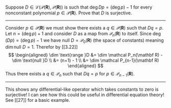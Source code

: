Suppose $D \in \mathcal L(\mathcal P(\mathbf R), \mathcal P(\mathbf R))$ is such that $\deg Dp = (\deg p) - 1$ for every nonconstant polynomial $p \in \mathcal P(\mathbf R)$. Prove that $D$ is surjective.

---

Consider $p \in \mathcal P(\mathbf R)$ we must show there exists a $q \in \mathcal P(\mathbf R)$ such that $Dq = p$.
Let $n = (\deg p) + 1$ and consider $D$ as a map from $\mathcal P_n(\mathbf R)$ to itself.
Since $\deg (Dp) = (\deg p) - 1$ we have $\text{null }D = \mathcal P_0(\mathbf R)$ (the space of constants) meaning $\dim \text{null }D = 1$. Therefor by [[3.22]]
$$
\begin{aligned}
\dim \text{range }D
&= \dim \mathcal P_n(\mathbf R) - \dim \text{null }D \\
&= (n+1) - 1 \\
&= \dim \mathcal P_{n-1}(\mathbf R)
\end{aligned}
$$
Thus there exists a $q \in \mathcal P_n$ such that $Dq = p$ for $p \in \mathcal P_{n-1}(\mathbf R)$.

---

This shows any differential-like operator which takes constants to zero is surjective! I can see how this could be useful in differential equation theory! See [[27]] for a basic example.